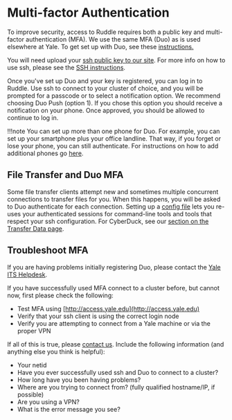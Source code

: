 # Multi-factor Authentication

To improve security, access to Ruddle requires both a public key and multi-factor authentication (MFA). We use the same MFA (Duo) as is used elsewhere at Yale. To get set up with Duo, see these [instructions.](https://cybersecurity.yale.edu/topic/use-yales-multifactor-authentication-mfa-service)

You will need upload your [ssh public key to our site](https://sshkeys.hpc.yale.edu/). For more info on how to use ssh, please see the [SSH instructions](/clusters-at-yale/access).

Once you've set up Duo and your key is registered, you can log in to Ruddle. Use ssh to connect to your cluster of choice, and you will be prompted for a passcode or to select a notification option. We recommend choosing Duo Push (option 1). If you chose this option you should receive a notification on your phone. Once approved, you should be allowed to continue to log in.

!!!note
    You can set up more than one phone for Duo. For example, you can set up your smartphone plus your office landline. That way, if you forget or lose your phone, you can still authenticate. For instructions on how to add additional phones go [here](http://its.yale.edu/sites/default/files/imce/pdfs/MFA%20Adding%20a%20new%20device%2008312015.pdf).

## File Transfer and Duo MFA

Some file transfer clients attempt new and sometimes multiple concurrent connections to transfer files for you. When this happens, you will be asked to Duo authenticate for each connection. Setting up a [config file](/clusters-at-yale/access/advanced-config) lets you re-uses your authenticated sessions for command-line tools and tools that respect your ssh configuration. For CyberDuck, see our [section on the Transfer Data page](/data/transfer/#cyberduck-on-ruddle).

## Troubleshoot MFA

If you are having problems initially registering Duo, please contact the [Yale ITS Helpdesk](https://yale.service-now.com/it?id=get_help).

If you have successfully used MFA connect to a cluster before, but cannot now, first please check the following:

* Test MFA using [http://access.yale.edu](http://access.yale.edu)
* Verify that your ssh client is using the correct login node
* Verify you are attempting to connect from a Yale machine or via the proper VPN

If all of this is true, please [contact us](/#get-help). Include the following information (and anything else you think is helpful):

* Your netid
* Have you ever successfully used ssh and Duo to connect to a cluster?
* How long have you been having problems?
* Where are you trying to connect from? (fully qualified hostname/IP, if possible)
* Are you using a VPN?
* What is the error message you see?
